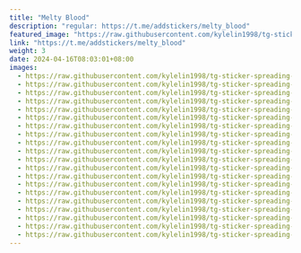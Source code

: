 ```yaml
---
title: "Melty Blood"
description: "regular: https://t.me/addstickers/melty_blood"
featured_image: "https://raw.githubusercontent.com/kylelin1998/tg-sticker-spreading-worldwide-images/main/img/2ab77768-7331-41b7-a539-fd6e3c684ddd.jpg"
link: "https://t.me/addstickers/melty_blood"
weight: 3
date: 2024-04-16T08:03:01+08:00
images:
  - https://raw.githubusercontent.com/kylelin1998/tg-sticker-spreading-worldwide-images/main/img/2ab77768-7331-41b7-a539-fd6e3c684ddd.jpg
  - https://raw.githubusercontent.com/kylelin1998/tg-sticker-spreading-worldwide-images/main/img/3ffd9d9d-d64f-43ee-bac4-005729f114c6.jpg
  - https://raw.githubusercontent.com/kylelin1998/tg-sticker-spreading-worldwide-images/main/img/0cb6121f-e29a-45e7-8fc2-fc72035f39f7.jpg
  - https://raw.githubusercontent.com/kylelin1998/tg-sticker-spreading-worldwide-images/main/img/c48a4599-fd7f-40bb-a0e4-e9c984f587ec.jpg
  - https://raw.githubusercontent.com/kylelin1998/tg-sticker-spreading-worldwide-images/main/img/5decaf06-548d-43ac-8469-b9d28c92e2ab.jpg
  - https://raw.githubusercontent.com/kylelin1998/tg-sticker-spreading-worldwide-images/main/img/aab94ea1-920c-45e9-969b-2c8a00b7db3e.jpg
  - https://raw.githubusercontent.com/kylelin1998/tg-sticker-spreading-worldwide-images/main/img/a5c5feff-525d-4884-9605-4fbc422e0fd7.jpg
  - https://raw.githubusercontent.com/kylelin1998/tg-sticker-spreading-worldwide-images/main/img/a28aca1f-8eb1-4709-82ef-8c1867c17a9a.jpg
  - https://raw.githubusercontent.com/kylelin1998/tg-sticker-spreading-worldwide-images/main/img/63d57215-e58b-44c5-9432-9d752db2778d.jpg
  - https://raw.githubusercontent.com/kylelin1998/tg-sticker-spreading-worldwide-images/main/img/dad92c4a-0e7a-4b14-a62e-3b37017b7241.jpg
  - https://raw.githubusercontent.com/kylelin1998/tg-sticker-spreading-worldwide-images/main/img/a03f9e1c-2b5b-4b9e-8385-4080ee28eb99.jpg
  - https://raw.githubusercontent.com/kylelin1998/tg-sticker-spreading-worldwide-images/main/img/a903c6e8-6827-421b-a10b-82911a5ed476.jpg
  - https://raw.githubusercontent.com/kylelin1998/tg-sticker-spreading-worldwide-images/main/img/40afc72c-54e8-4040-b7a7-040bc84de4ee.jpg
  - https://raw.githubusercontent.com/kylelin1998/tg-sticker-spreading-worldwide-images/main/img/055be276-9623-4855-94fc-cbfb91840795.jpg
  - https://raw.githubusercontent.com/kylelin1998/tg-sticker-spreading-worldwide-images/main/img/5c1a8384-340a-47bf-af07-682bfc0eb038.jpg
  - https://raw.githubusercontent.com/kylelin1998/tg-sticker-spreading-worldwide-images/main/img/ac908527-e1fa-4bff-84db-5bd789c20ba0.jpg
  - https://raw.githubusercontent.com/kylelin1998/tg-sticker-spreading-worldwide-images/main/img/d02c0dee-2901-4da5-a5a1-3e517b920da7.jpg
  - https://raw.githubusercontent.com/kylelin1998/tg-sticker-spreading-worldwide-images/main/img/0c64d719-0fb6-4536-b552-6b3e3ca8540f.jpg
  - https://raw.githubusercontent.com/kylelin1998/tg-sticker-spreading-worldwide-images/main/img/69e10a3f-01fa-47bb-878e-08bc39c5fba2.jpg
  - https://raw.githubusercontent.com/kylelin1998/tg-sticker-spreading-worldwide-images/main/img/d3bce309-35a9-4cdd-9df0-50d92e0e6841.jpg
---
```

